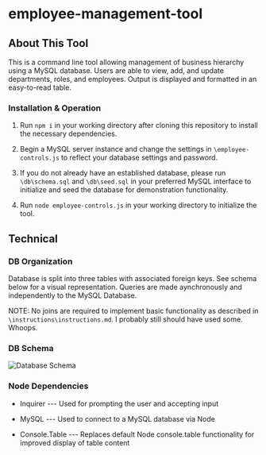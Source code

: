 # employee-management-tool

## About This Tool

This is a command line tool allowing management of business hierarchy using a MySQL database. Users are able to view, add, and update departments, roles, and employees. Output is displayed and formatted in an easy-to-read table.

### Installation & Operation

1. Run `npm i` in your working directory after cloning this repository to install the necessary dependencies.

2. Begin a MySQL server instance and change the settings in `\employee-controls.js` to reflect your database settings and password.

3. If you do not already have an established database, please run `\db\schema.sql` and `\db\seed.sql` in your preferred MySQL interface to initialize and seed the database for demonstration functionality.

4. Run `node employee-controls.js` in your working directory to initialize the tool.

## Technical

### DB Organization

Database is split into three tables with associated foreign keys. See schema below for a visual representation. Queries are made aynchronously and independently to the MySQL Database.

NOTE: No joins are required to implement basic functionality as described in `\instructions\instructions.md`. I probably still should have used some. Whoops.

### DB Schema

![Database Schema](https://github.com/magiama9/fuzzy-cuyahoga/blob/master/Assets/schema.png)

### Node Dependencies

* Inquirer --- Used for prompting the user and accepting input

* MySQL --- Used to connect to a MySQL database via Node

* Console.Table --- Replaces default Node console.table functionality for improved display of table content
